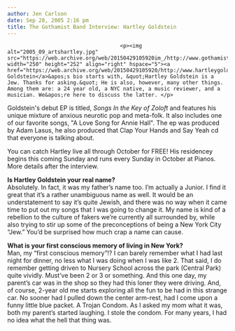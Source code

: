 ```yaml
---
author: Jen Carlson
date: Sep 28, 2005 2:16 pm
title: The Gothamist Band Interview: Hartley Goldstein
---
```


	
										<p><img alt="2005_09_artshartley.jpg" src="https://web.archive.org/web/20150429105920im_/http://www.gothamist.com/attachments/arts_jen/2005_09_artshartley.jpg" width="250" height="252" align="right" hspace="5"><a href="https://web.archive.org/web/20150429105920/http://www.hartleygoldstein.com/">Hartley Goldstein</a>&apos;s bio starts with, &quot;Hartley Goldstein is a Jew. Thanks for asking.&quot; He is also, however, many other things. Among them are: a 24 year old, a NYC native, a music reviewer, and a musician. We&apos;re here to discuss the latter. </p>

<p>Goldstein&apos;s debut EP is titled, <em>Songs In the Key of Zoloft</em> and features his unique mixture of anxious neurotic pop and meta-folk. It also includes one of our favorite songs, &quot;A Love Song for Annie Hall&quot;.  The ep was produced by Adam Lasus, he also produced that Clap Your Hands and Say Yeah cd that everyone is talking about.</p>

<p>You can catch Hartley live all through October for FREE! His residencey begins this coming Sunday and runs every Sunday in October at Pianos. More details after the interview.  </p>

<p><strong>Is Hartley Goldstein your real name?</strong><br>
Absolutely. In fact, it was my father&#x2019;s name too. I&#x2019;m actually a Junior. I find it great that it&#x2019;s a rather unambiguous name as well. It would be an understatement to say it&#x2019;s quite Jewish, and there was no way when it came time to put out my songs that I was going to change it. My name is kind of a rebellion to the culture of fakers we&#x2019;re currently all surrounded by, while also trying to stir up some of the preconceptions of being a New York City &#x201C;Jew.&#x201D; You&#x2019;d be surprised how much crap a name can cause.</p>

<p><strong>What is your first conscious memory of living in New York?</strong><br>
Man, my &#x201C;first conscious memory&#x201D;!? I can barely remember what I had last night for dinner, no less what I was doing when I was like 2. That said, I do remember getting driven to Nursery School across the park (Central Park) quite vividly. Must&#x2019;ve been 2 or 3 or something. And this one day, my parent&#x2019;s car was in the shop so they had this loner they were driving. And, of course, 2-year old me starts exploring all the fun to be had in this strange car. No sooner had I pulled down the center arm-rest, had I come upon a funny little blue packet. A Trojan Condom. As I asked my mom what it was, both my parent&#x2019;s started laughing. I stole the condom. For many years, I had no idea what the hell that thing was.</p>					
										
									
				